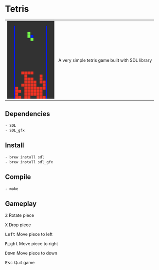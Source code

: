 # Tetris

<table border="0">
 <tr>
    <td><img src="assets/game.png" height="256px"> </td>
    <td>A very simple tetris game built with SDL library</td>
 </tr>
</table>


## Dependencies

    - SDL
    - SDL_gfx

## Install

    - brew install sdl
    - brew install sdl_gfx

## Compile

    - make

## Gameplay

<kbd>Z</kbd> Rotate piece

<kbd>X</kbd> Drop piece

<kbd>Left</kbd> Move piece to left

<kbd>Right</kbd> Move piece to right

<kbd>Down</kbd> Move piece to down

<kbd>Esc</kbd> Quit game
